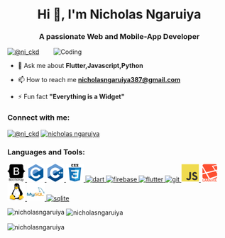  <h1 align="center">Hi 👋, I'm Nicholas Ngaruiya</h1>
<h3 align="center">A passionate Web and Mobile-App Developer</h3>
<img align="right" alt="Coding" width="400" src="https://media.tenor.com/qJ5evVs-_uUAAAAC/coding.gif">

<!-- <p align="left"> <img src="https://komarev.com/ghpvc/?username=nicholasngaruiya&label=Profile%20views&color=0e75b6&style=flat" alt="nicholasngaruiya" /> </p> -->

<p align="left"> <a href="https://twitter.com/@ni_ckd" target="blank"><img src="https://img.shields.io/twitter/follow/@ni_ckd?logo=twitter&style=for-the-badge" alt="@ni_ckd" /></a> </p>

<!-- - 🌱 I’m currently learning **Machine Learning** -->

- 💬 Ask me about **Flutter,Javascript,Python**

- 📫 How to reach me **nicholasngaruiya387@gmail.com**

- ⚡ Fun fact **"Everything is a Widget"**

<h3 align="left">Connect with me:</h3>
<p align="left">
<a href="https://twitter.com/ni_ckD" target="blank"><img align="center" src="https://raw.githubusercontent.com/rahuldkjain/github-profile-readme-generator/master/src/images/icons/Social/twitter.svg" alt="@ni_ckd" height="30" width="40" /></a>
<a href="https://linkedin.com/in/nicholasngaruiya" target="blank"><img align="center" src="https://raw.githubusercontent.com/rahuldkjain/github-profile-readme-generator/master/src/images/icons/Social/linked-in-alt.svg" alt="nicholas ngaruiya" height="30" width="40" /></a>
</p>

<h3 align="left">Languages and Tools:</h3>
<p align="left"> <a href="https://getbootstrap.com" target="_blank" rel="noreferrer"> <img src="https://raw.githubusercontent.com/devicons/devicon/master/icons/bootstrap/bootstrap-plain-wordmark.svg" alt="bootstrap" width="40" height="40"/> </a> <a href="https://www.cprogramming.com/" target="_blank" rel="noreferrer"> <img src="https://raw.githubusercontent.com/devicons/devicon/master/icons/c/c-original.svg" alt="c" width="40" height="40"/> </a> <a href="https://www.w3schools.com/cpp/" target="_blank" rel="noreferrer"> <img src="https://raw.githubusercontent.com/devicons/devicon/master/icons/cplusplus/cplusplus-original.svg" alt="cplusplus" width="40" height="40"/> </a> <a href="https://www.w3schools.com/css/" target="_blank" rel="noreferrer"> <img src="https://raw.githubusercontent.com/devicons/devicon/master/icons/css3/css3-original-wordmark.svg" alt="css3" width="40" height="40"/> </a> <a href="https://dart.dev" target="_blank" rel="noreferrer"> <img src="https://www.vectorlogo.zone/logos/dartlang/dartlang-icon.svg" alt="dart" width="40" height="40"/> </a> <a href="https://firebase.google.com/" target="_blank" rel="noreferrer"> <img src="https://www.vectorlogo.zone/logos/firebase/firebase-icon.svg" alt="firebase" width="40" height="40"/> </a> <a href="https://flutter.dev" target="_blank" rel="noreferrer"> <img src="https://www.vectorlogo.zone/logos/flutterio/flutterio-icon.svg" alt="flutter" width="40" height="40"/> </a> <a href="https://git-scm.com/" target="_blank" rel="noreferrer"> <img src="https://www.vectorlogo.zone/logos/git-scm/git-scm-icon.svg" alt="git" width="40" height="40"/> </a> <a href="https://developer.mozilla.org/en-US/docs/Web/JavaScript" target="_blank" rel="noreferrer"> <img src="https://raw.githubusercontent.com/devicons/devicon/master/icons/javascript/javascript-original.svg" alt="javascript" width="40" height="40"/> </a> <a href="https://laravel.com/" target="_blank" rel="noreferrer"> <img src="https://raw.githubusercontent.com/devicons/devicon/master/icons/laravel/laravel-plain-wordmark.svg" alt="laravel" width="40" height="40"/> </a> <a href="https://www.linux.org/" target="_blank" rel="noreferrer"> <img src="https://raw.githubusercontent.com/devicons/devicon/master/icons/linux/linux-original.svg" alt="linux" width="40" height="40"/> </a> <a href="https://www.mysql.com/" target="_blank" rel="noreferrer"> <img src="https://raw.githubusercontent.com/devicons/devicon/master/icons/mysql/mysql-original-wordmark.svg" alt="mysql" width="40" height="40"/> </a> <a href="https://www.sqlite.org/" target="_blank" rel="noreferrer"> <img src="https://www.vectorlogo.zone/logos/sqlite/sqlite-icon.svg" alt="sqlite" width="40" height="40"/> </a> 
 <p><img align="left" src="https://github-readme-stats.vercel.app/api/top-langs?username=nicholasngaruiya&show_icons=true&locale=en&layout=compact" alt="nicholasngaruiya" /></p> 

<p>&nbsp;<img align="center" src="https://github-readme-stats.vercel.app/api?username=nicholasngaruiya&show_icons=true&locale=en" alt="nicholasngaruiya" /></p>

 <p><img align="center" src="https://github-readme-streak-stats.herokuapp.com/?user=nicholasngaruiya&" alt="nicholasngaruiya" /></p> 
